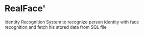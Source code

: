 # RealFace'
Identity Recognition System to recognize person identity with face recognition and fetch his stored data from SQL file
